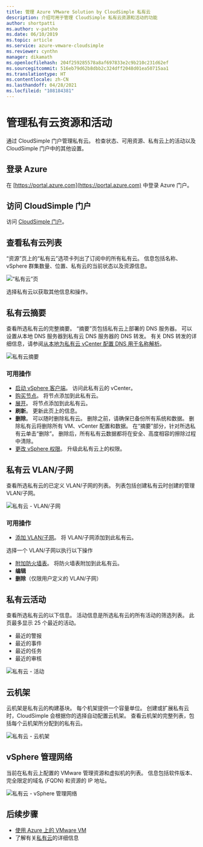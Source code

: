 ```yaml
---
title: 管理 Azure VMware Solution by CloudSimple 私有云
description: 介绍可用于管理 CloudSimple 私有云资源和活动的功能
author: shortpatti
ms.author: v-patsho
ms.date: 06/10/2019
ms.topic: article
ms.service: azure-vmware-cloudsimple
ms.reviewer: cynthn
manager: dikamath
ms.openlocfilehash: 204f259285578a8af697833e2c9b210c231d62ef
ms.sourcegitcommit: 516eb79d62b8dbb2c324dff2048d01ea50715aa1
ms.translationtype: HT
ms.contentlocale: zh-CN
ms.lasthandoff: 04/28/2021
ms.locfileid: "108184381"
---
```

# <a name="manage-private-cloud-resources-and-activity"></a>管理私有云资源和活动

通过 CloudSimple 门户管理私有云。  检查状态、可用资源、私有云上的活动以及 CloudSimple 门户中的其他设置。

## <a name="sign-in-to-azure"></a>登录 Azure

在 [https://portal.azure.com](https://portal.azure.com) 中登录 Azure 门户。

## <a name="access-the-cloudsimple-portal"></a>访问 CloudSimple 门户

访问 [CloudSimple 门户](access-cloudsimple-portal.md)。

## <a name="view-the-list-of-private-clouds"></a>查看私有云列表

“资源”页上的“私有云”选项卡列出了订阅中的所有私有云。 信息包括名称、vSphere 群集数量、位置、私有云的当前状态以及资源信息。

![“私有云”页](media/manage-private-cloud.png)

选择私有云以获取其他信息和操作。

## <a name="private-cloud-summary"></a>私有云摘要

查看所选私有云的完整摘要。  “摘要”页包括私有云上部署的 DNS 服务器。  可以设置从本地 DNS 服务器到私有云 DNS 服务器的 DNS 转发。  有关 DNS 转发的详细信息，请参阅[从本地为私有云 vCenter 配置 DNS 用于名称解析](./on-premises-dns-setup.md)。

![私有云摘要](media/private-cloud-summary.png)

### <a name="available-actions"></a>可用操作

* [启动 vSphere 客户端](./vcenter-access.md)。 访问此私有云的 vCenter。
* [购买节点](create-nodes.md)。 将节点添加到此私有云。
* [展开](expand-private-cloud.md)。 将节点添加到此私有云。
* **刷新**。 更新此页上的信息。
* **删除**。 可以随时删除私有云。 删除之前，请确保已备份所有系统和数据。 删除私有云将删除所有 VM、vCenter 配置和数据。 在“摘要”部分，针对所选私有云单击“删除”。 删除后，所有私有云数据都将在安全、高度相容的擦除过程中清除。
* [更改 vSphere 权限](escalate-private-cloud-privileges.md)。  升级此私有云上的权限。

## <a name="private-cloud-vlanssubnets"></a>私有云 VLAN/子网

查看所选私有云的已定义 VLAN/子网的列表。  列表包括创建私有云时创建的管理 VLAN/子网。

![私有云 - VLAN/子网](media/private-cloud-vlans-subnets.png) 

### <a name="available-actions"></a>可用操作

* [添加 VLAN/子网](./create-vlan-subnet.md)。 将 VLAN/子网添加到此私有云。

选择一个 VLAN/子网以执行以下操作
* [附加防火墙表](./firewall.md)。 将防火墙表附加到此私有云。
* **编辑**
* **删除**（仅限用户定义的 VLAN/子网）

## <a name="private-cloud-activity"></a>私有云活动

查看所选私有云的以下信息。  活动信息是所选私有云的所有活动的筛选列表。  此页最多显示 25 个最近的活动。

* 最近的警报
* 最近的事件
* 最近的任务
* 最近的审核

![私有云 - 活动](media/private-cloud-activity.png)

## <a name="cloud-racks"></a>云机架

云机架是私有云的构建基块。 每个机架提供一个容量单位。 创建或扩展私有云时，CloudSimple 会根据你的选择自动配置云机架。  查看云机架的完整列表，包括每个云机架所分配到的私有云。

![私有云 - 云机架](media/private-cloud-cloudracks.png)

## <a name="vsphere-management-network"></a>vSphere 管理网络

当前在私有云上配置的 VMware 管理资源和虚拟机的列表。 信息包括软件版本、完全限定的域名 (FQDN) 和资源的 IP 地址。

![私有云 - vSphere 管理网络](media/private-cloud-vsphere-management-network.png)

## <a name="next-steps"></a>后续步骤

* [使用 Azure 上的 VMware VM](quickstart-create-vmware-virtual-machine.md)
* 了解有关[私有云](cloudsimple-private-cloud.md)的详细信息
